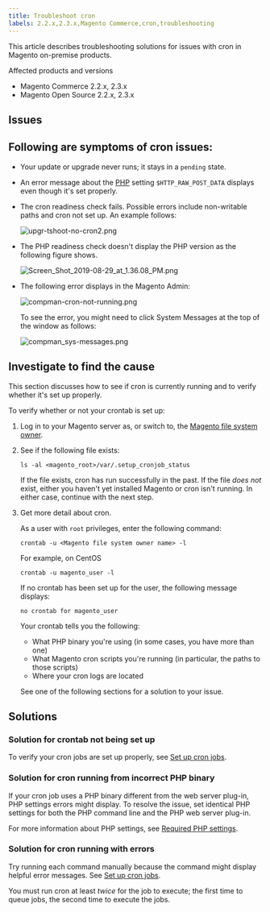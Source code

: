 ```yaml
---
title: Troubleshoot cron
labels: 2.2.x,2.3.x,Magento Commerce,cron,troubleshooting
---
```


This article describes troubleshooting solutions for issues with cron in Magento on-premise products.

Affected products and versions

* Magento Commerce 2.2.x, 2.3.x
* Magento Open Source 2.2.x, 2.3.x 

## Issues

## Following are symptoms of cron issues:

* Your update or upgrade never runs; it stays in a `` pending `` state.
* An error message about the [PHP](https://glossary.magento.com/php) setting `` $HTTP_RAW_POST_DATA `` displays even though it's set properly.
* The cron readiness check fails. Possible errors include non-writable paths and cron not set up. An example follows:
    
    
    
    ![upgr-tshoot-no-cron2.png](https://support.magento.com/hc/article_attachments/360037665751/upgr-tshoot-no-cron2.png)
    
    
* The PHP readiness check doesn't display the PHP version as the following figure shows.
    
    
    
    ![Screen_Shot_2019-08-29_at_1.36.08_PM.png](https://support.magento.com/hc/article_attachments/360037675012/Screen_Shot_2019-08-29_at_1.36.08_PM.png)
    
    
* The following error displays in the Magento Admin:
    
    
    
    ![compman-cron-not-running.png](https://support.magento.com/hc/article_attachments/360037666411/compman-cron-not-running.png)
    
    
    
    To see the error, you might need to click System Messages at the top of the window as follows:
    
    
    
    ![compman_sys-messages.png](https://support.magento.com/hc/article_attachments/360037666851/compman_sys-messages.png)
    
    

## Investigate to find the cause

This section discusses how to see if cron is currently running and to verify whether it's set up properly.

To verify whether or not your crontab is set up:

1. Log in to your Magento server as, or switch to, the [Magento file system owner](https://devdocs.magento.com/guides/v2.3/install-gde/prereq/file-sys-perms-over.html).
1. See if the following file exists:
    
    
    
    <pre><code class="language-bash">ls -al &lt;magento_root>/var/.setup_cronjob_status</code></pre>
    
    
    
    If the file exists, cron has run successfully in the past. If the file _does not_ exist, either you haven't yet installed Magento or cron isn't running. In either case, continue with the next step.
    
    
1. Get more detail about cron.
    
    
    
    As a user with `` root `` privileges, enter the following command:
    
    
    
    <pre><code class="language-bash">crontab -u &lt;Magento file system owner name> -l</code></pre>
    
    
    
    For example, on CentOS
    
    
    
    <pre><code class="language-bash">crontab -u magento_user -l</code></pre>
    
    
    
    If no crontab has been set up for the user, the following message displays:
    
    
    
    <pre><code class="language-terminal">no crontab for magento_user</code></pre>
    
    
    
    Your crontab tells you the following:
    
    
    
    * What PHP binary you're using (in some cases, you have more than one)
    * What Magento cron scripts you're running (in particular, the paths to those scripts)
    * Where your cron logs are located
    
    
    
    
    See one of the following sections for a solution to your issue.
    
    

## Solutions

### Solution for crontab not being set up

To verify your cron jobs are set up properly, see [Set up cron jobs](https://devdocs.magento.com/guides/v2.3/install-gde/install/post-install-config.html#post-install-cron).

### Solution for cron running from incorrect PHP binary

If your cron job uses a PHP binary different from the web server plug-in, PHP settings errors might display. To resolve the issue, set identical PHP settings for both the PHP command line and the PHP web server plug-in.

For more information about PHP settings, see [Required PHP settings](https://devdocs.magento.com/guides/v2.3/install-gde/prereq/php-settings.html).

### Solution for cron running with errors

Try running each command manually because the command might display helpful error messages. See [Set up cron jobs](https://devdocs.magento.com/guides/v2.3/install-gde/install/post-install-config.html#post-install-cron).

<p class="info">You must run cron at least <em>twice</em> for the job to execute; the first time to queue jobs, the second time to execute the jobs.</p>